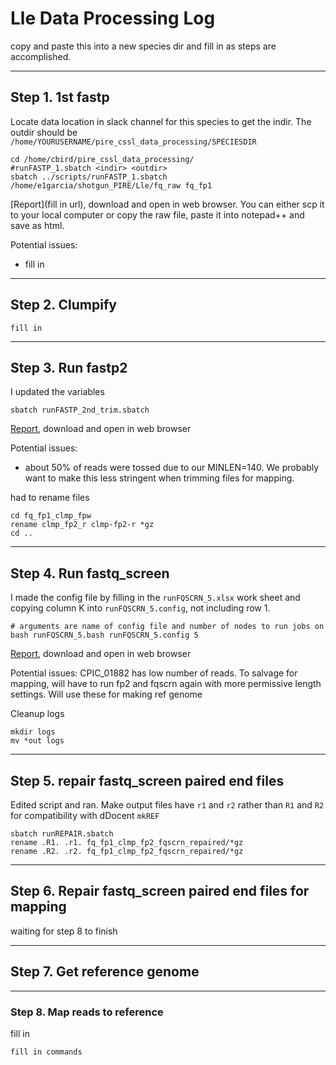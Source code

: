 # Lle Data Processing Log

copy and paste this into a new species dir and fill in as steps are accomplished.

---

## Step 1.  1st fastp

Locate data location in slack channel for this species to get the indir.  The outdir should be `/home/YOURUSERNAME/pire_cssl_data_processing/SPECIESDIR`

```
cd /home/cbird/pire_cssl_data_processing/
#runFASTP_1.sbatch <indir> <outdir>
sbatch ../scripts/runFASTP_1.sbatch /home/e1garcia/shotgun_PIRE/Lle/fq_raw fq_fp1
```

[Report](fill in url), download and open in web browser. You can either scp it to your local computer or copy the raw file, paste it into notepad++ and save as html.  

Potential issues:  
* fill in

---

## Step 2. Clumpify

```
fill in
```

---

## Step 3. Run fastp2

I updated the variables

```
sbatch runFASTP_2nd_trim.sbatch
```

[Report](https://github.com/tamucc-gcl/prj_garcia_nudibranchs/blob/main/h_emurai/fq_fp1_clmp_fp2/2nd_fastp_report.html), download and open in web browser

Potential issues:
* about 50% of reads were tossed due to our MINLEN=140.  We probably want to make this less stringent when trimming files for mapping.

had to rename files
```
cd fq_fp1_clmp_fpw
rename clmp_fp2_r clmp-fp2-r *gz
cd ..
```

---

## Step 4. Run fastq_screen

I made the config file by filling in the `runFQSCRN_5.xlsx` work sheet and copying column K into `runFQSCRN_5.config`, not including row 1.

```
# arguments are name of config file and number of nodes to run jobs on
bash runFQSCRN_5.bash runFQSCRN_5.config 5
```

[Report](https://github.com/tamucc-gcl/prj_garcia_nudibranchs/blob/main/h_emurai/fq_fp1_clmp_fp2_fqscrn/multiqc_report.html), download and open in web browser

Potential issues:
CPIC_01882 has low number of reads.  To salvage for mapping, will have to run fp2 and fqscrn again with more permissive length settings. Will use these for making ref genome

Cleanup logs
```
mkdir logs
mv *out logs
```

---

## Step 5. repair fastq_screen paired end files

Edited script and ran.  Make output files have `r1` and `r2` rather than `R1` and `R2` for compatibility with dDocent `mkREF`

```
sbatch runREPAIR.sbatch
rename .R1. .r1. fq_fp1_clmp_fp2_fqscrn_repaired/*gz
rename .R2. .r2. fq_fp1_clmp_fp2_fqscrn_repaired/*gz
```

---

## Step 6. Repair fastq_screen paired end files for mapping

waiting for step 8 to finish

---

## Step 7.  Get reference genome


---

### Step 8. Map reads to reference

fill in

```
fill in commands
```

